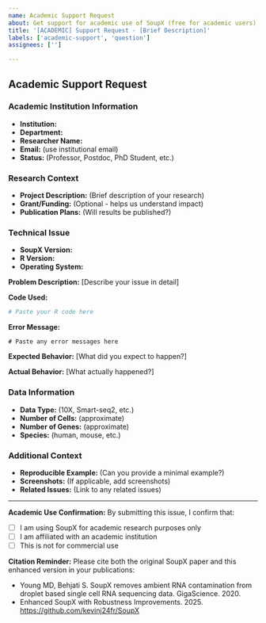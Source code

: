 ```yaml
---
name: Academic Support Request
about: Get support for academic use of SoupX (free for academic users)
title: '[ACADEMIC] Support Request - [Brief Description]'
labels: ['academic-support', 'question']
assignees: ['']

---
```


## Academic Support Request

### Academic Institution Information
- **Institution:** 
- **Department:** 
- **Researcher Name:** 
- **Email:** (use institutional email)
- **Status:** (Professor, Postdoc, PhD Student, etc.)

### Research Context
- **Project Description:** (Brief description of your research)
- **Grant/Funding:** (Optional - helps us understand impact)
- **Publication Plans:** (Will results be published?)

### Technical Issue
- **SoupX Version:** 
- **R Version:** 
- **Operating System:** 

**Problem Description:**
[Describe your issue in detail]

**Code Used:**
```r
# Paste your R code here
```

**Error Message:**
```
# Paste any error messages here
```

**Expected Behavior:**
[What did you expect to happen?]

**Actual Behavior:**
[What actually happened?]

### Data Information
- **Data Type:** (10X, Smart-seq2, etc.)
- **Number of Cells:** (approximate)
- **Number of Genes:** (approximate)
- **Species:** (human, mouse, etc.)

### Additional Context
- **Reproducible Example:** (Can you provide a minimal example?)
- **Screenshots:** (If applicable, add screenshots)
- **Related Issues:** (Link to any related issues)

---

**Academic Use Confirmation:**
By submitting this issue, I confirm that:
- [ ] I am using SoupX for academic research purposes only
- [ ] I am affiliated with an academic institution
- [ ] This is not for commercial use

**Citation Reminder:**
Please cite both the original SoupX paper and this enhanced version in your publications:
- Young MD, Behjati S. SoupX removes ambient RNA contamination from droplet based single cell RNA sequencing data. GigaScience. 2020.
- Enhanced SoupX with Robustness Improvements. 2025. https://github.com/kevinj24fr/SoupX 